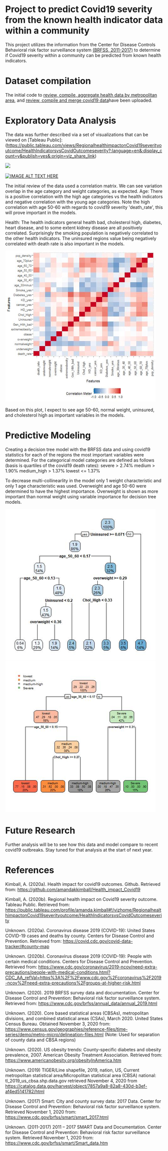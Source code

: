 # Project to predict Covid19 severity from the known health indicator data within a community

This project utilizes the information from the Center for Disease Controls Behavioral risk factor surveillance system [(BRFSS, 2011-2017)](https://www.cdc.gov/brfss/smart/Smart_data.htm) to determine if Covid19 severity within a community can be predicted from known health indicators. 

# Dataset compilation

The initial code to [review, compile, aggregate health data by metropolitan area](https://github.com/amandakkimball/Health_impact_Covid19/blob/main/Health%20indicator%20data%20by%20MMSA%20region), and [review, compile and merge covid19 data](https://github.com/amandakkimball/Health_impact_Covid19)have been uploaded. 

# Exploratory Data Analysis

The data was further described via a set of visualizations that can be viewed on [Tableau Public]:(https://public.tableau.com/views/RegionalhealthimpactonCovid19severityoutcome/HealthIndicatorsvsCovidOutcomeseverity?:language=en&:display_count=y&publish=yes&:origin=viz_share_link)
<div class='tableauPlaceholder' id='viz1607286138420' style='position: relative'><noscript><a href='#'><img alt=' ' src='https:&#47;&#47;public.tableau.com&#47;static&#47;images&#47;Re&#47;RegionalhealthimpactonCovid19severityoutcome&#47;HealthIndicatorsvsCovidOutcomeseverity&#47;1_rss.png' style='border: none' /></a></noscript><object class='tableauViz'  style='display:none;'><param name='host_url' value='https%3A%2F%2Fpublic.tableau.com%2F' /> <param name='embed_code_version' value='3' /> <param name='site_root' value='' /><param name='name' value='RegionalhealthimpactonCovid19severityoutcome&#47;HealthIndicatorsvsCovidOutcomeseverity' /><param name='tabs' value='yes' /><param name='toolbar' value='yes' /><param name='static_image' value='https:&#47;&#47;public.tableau.com&#47;static&#47;images&#47;Re&#47;RegionalhealthimpactonCovid19severityoutcome&#47;HealthIndicatorsvsCovidOutcomeseverity&#47;1.png' /> <param name='animate_transition' value='yes' /><param name='display_static_image' value='yes' /><param name='display_spinner' value='yes' /><param name='display_overlay' value='yes' /><param name='display_count' value='yes' /><param name='language' value='en' /><param name='filter' value='publish=yes' /></object></div>


<a href="https://public.tableau.com/views/RegionalhealthimpactonCovid19severityoutcome/HealthIndicatorsvsCovidOutcomeseverity?:language=en&:display_count=y&publish=yes&:origin=viz_share_link
" target="_blank"><img src='https:&#47;&#47;public.tableau.com&#47;static&#47;images&#47;Re&#47;RegionalhealthimpactonCovid19severityoutcome&#47;HealthIndicatorsvsCovidOutcomeseverity&#47;1_rss.png' 
alt="IMAGE ALT TEXT HERE"/></a>










The initial review of the data used a correlation matrix. We can see variation overlap in the age category and weight categories, as expected. Age: There is a positive correlation with the high age categories vs the health indicators and negative correlation with the young age categories. Note the high correlation with age 50-60 with regards to covid19 severity 'death_rate', this will prove important in the models.

Health: The health indicators general health bad, cholesterol high, diabetes, heart disease, and to some extent kidney disease are all positively correlated. Surprisingly the smoking population is negatively correlated to the other health indicators. The uninsured regions value being negatively correlated with death rate is also important in the models.

![Correlation Matrix](/images/correlation%20matrix.jpg)

Based on this plot, I expect to see age 50-60, normal weight, uninsured, and cholesterol high as important variables in the models.

# Predictive Modeling

Creating a decision tree model with the BRFSS data and using covid19 statistics for each of the regions the most important variables were determined. For the categorical model categories are defined as follows (basis is quartiles of the covid19 death rates):
severe > 2.74%
medium > 1.90%
medium_high > 1.37%
lowest <= 1.37%

To decrease multi-collinearlity in the model only 1 weight characteristic and only 1 age characteristic was used. Overweight and age 50-60 were determined to have the highest importance.  Overweight is shown as more important than normal weight using variable importance for decision tree models.

![rparttree2](/images/rparttree2.jpg)![rparttree](/images/rparttree.jpg)

# Future Research

Further analysis will be to see how this data and model compare to recent covid19 outbreaks. Stay tuned for that analysis at the start of next year.

# References

Kimball, A. (2020a). Health impact for covid19 outcomes. Github. Retrieved from:  https://github.com/amandakkimball/Health_impact_Covid19 
  
Kimball, A. (2020b). Regional health impact on Covid19 severity outcome. Tableau Public. Retrieved from:  https://public.tableau.com/profile/amanda.kimball#!/vizhome/RegionalhealthimpactonCovid19severityoutcome/HealthIndicatorsvsCovidOutcomeseverity 
  
Unknown. (2020a). Coronavirus disease 2019 (COVID-19): United States COVID-19 cases and deaths by county. Centers for Disease Control and Prevention. Retrieved from:  https://covid.cdc.gov/covid-data-tracker/#county-map 
  
Unknown. (2020b). Coronavirus disease 2019 (COVID-19): People with certain medical conditions. Centers for Disease Control and Prevention. Retrieved from:  https://www.cdc.gov/coronavirus/2019-ncov/need-extra-precautions/people-with-medical-conditions.html?CDC_AA_refVal=https%3A%2F%2Fwww.cdc.gov%2Fcoronavirus%2F2019-ncov%2Fneed-extra-precautions%2Fgroups-at-higher-risk.html 
  
Unknown. (2020). 2019 BRFSS survey data and documentation. Center for Disease Control and Prevention: Behavioral risk factor surveillance system. Retrieved from: https://www.cdc.gov/brfss/annual_data/annual_2019.html 
  
Unknown. (2020). Core based statistical areas (CBSAs), metropolitan divisions, and combined statistical areas (CSAs), March 2020. United States Census Bureau. Obtained November 3, 2020 from: https://www.census.gov/geographies/reference-files/time-series/demo/metro-micro/delineation-files.html (Note: Used for separation of county data and CBSA regions) 
  
Unknown. (2020). US obesity trends: County-specific diabetes and obesity prevalence, 2007. American Obesity Treatment Association. Retrieved from: https://www.americanobesity.org/obesityInAmerica.htm 
  
Unknown. (2019) TIGER/Line shapefile, 2019, nation, US, Current metropolitan statistical area/Micropolitan statistical area (CBSA) national: tl_2019_us_cbsa.shp.data.gov retrieved November 4, 2020 from https://catalog.data.gov/harvest/object/7857a9a8-82a8-430d-b3ef-af4ed5141782/html 
  
Unknown. (2017) Smart: City and county survey data: 2017 Data. Center for Disease Control and Prevention: Behavioral risk factor surveillance system. Retrieved November 1, 2020 from: https://www.cdc.gov/brfss/smart/smart_2017.html 

Unknown. (2011-2017) 2011 – 2017 SMART Data and Documentation. Center for Disease Control and Prevention: Behavioral risk factor surveillance system. Retrieved November 1, 2020 from: https://www.cdc.gov/brfss/smart/Smart_data.htm
